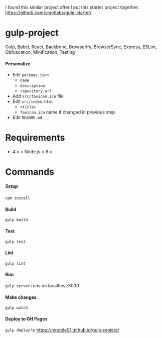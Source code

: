 I found this similar project after I put this starter project together: https://github.com/vigetlabs/gulp-starter/

# gulp-project
Gulp, Babel, React, Backbone, Browserify, BrowserSync, Express, ESLint, Obfuscation, Minification, Testing

#### Personalize
- Edit `package.json`
  - `name`
  - `description`
  - `repository.url`
- Add `src/favicon.ico` file
- Edit `src/index.html`
  - `<title>`
  - `favicon.ico` name if changed in previous step
- Edit `README.md`

# Requirements
- 4.x < Node.js < 6.x

# Commands

##### Setup
`npm install`

#### Build
`gulp build`

#### Test
`gulp test`

#### Lint
`gulp lint`

#### Run
`gulp server` runs on localhost:3000

#### Make changes
`gulp watch`

#### Deploy to GH Pages
`gulp deploy` to https://mnoble01.github.io/gulp-project/